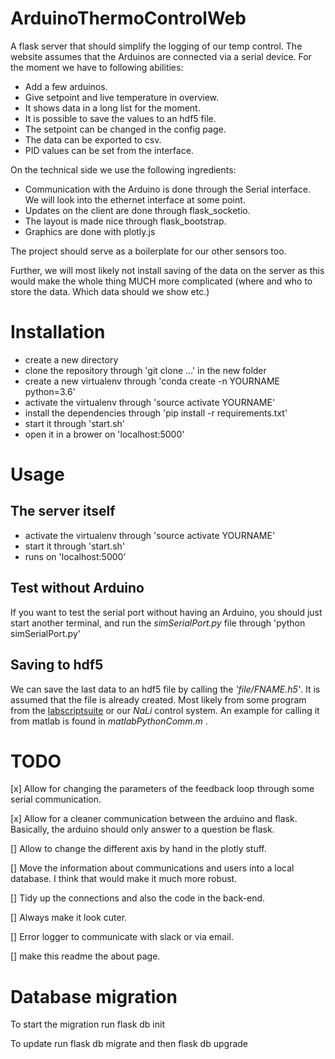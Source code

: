 # ArduinoThermoControlWeb

A flask server that should simplify the logging of our temp control. The website assumes that the Arduinos are connected via a serial device. For the moment we have to following abilities:

- Add a few arduinos.
- Give setpoint and live temperature in overview.
- It shows data in a long list for the moment.
- It is possible to save the values to an hdf5 file.
- The setpoint can be changed in the config page.
- The data can be exported to csv.
- PID values can be set from the interface.


On the technical side we use the following ingredients:
- Communication with the Arduino is done through the Serial interface. We will look into the ethernet interface at some point.
- Updates on the client are done through flask_socketio.
- The layout is made nice through flask_bootstrap.
- Graphics are done with plotly.js

The project should serve as a boilerplate for our other sensors too.

Further, we will most likely not install saving of the data on the server as this would make the whole thing MUCH more complicated (where and who to store the data. Which data should we show etc.)

# Installation

- create a new directory
- clone the repository through 'git clone ...' in the new folder
- create a new virtualenv through 'conda create -n YOURNAME python=3.6'
- activate the virtualenv through 'source activate YOURNAME'
- install the dependencies through 'pip install -r requirements.txt'
- start it through 'start.sh'
- open it in a brower on 'localhost:5000'

# Usage
## The server itself
 - activate the virtualenv through 'source activate YOURNAME'
 - start it through 'start.sh'
 - runs on 'localhost:5000'

## Test without Arduino

 If you want to test the serial port without having an Arduino, you should just
 start another terminal, and run the _simSerialPort.py_ file through 'python simSerialPort.py'

## Saving to hdf5

We can save the last data to an hdf5 file by calling the _'file/FNAME.h5'_. It  is assumed that the file is already created. Most likely from some program from the  [labscriptsuite](www.labscript.org) or our _NaLi_ control system. An example for calling it from matlab is found in _matlabPythonComm.m_ .

# TODO

 [x] Allow for changing the parameters of the feedback loop through some serial communication.

 [x] Allow for a cleaner communication between the arduino and flask. Basically, the arduino should only answer to a question be flask.

 [] Allow to change the different axis by hand in the plotly stuff.

 [] Move the information about communications and users into a local database. I think that would make it much more robust.

 [] Tidy up the connections and also the code in the back-end.

 [] Always make it look cuter.

 [] Error logger to communicate with slack or via email.

 [] make this readme the about page.


# Database migration

To start the migration run flask db init

To  update run flask db migrate and then flask db upgrade
